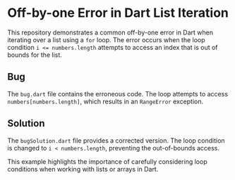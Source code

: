 # Off-by-one Error in Dart List Iteration

This repository demonstrates a common off-by-one error in Dart when iterating over a list using a `for` loop.  The error occurs when the loop condition `i <= numbers.length` attempts to access an index that is out of bounds for the list.

## Bug
The `bug.dart` file contains the erroneous code.  The loop attempts to access `numbers[numbers.length]`, which results in an `RangeError` exception.

## Solution
The `bugSolution.dart` file provides a corrected version. The loop condition is changed to `i < numbers.length`, preventing the out-of-bounds access.

This example highlights the importance of carefully considering loop conditions when working with lists or arrays in Dart.